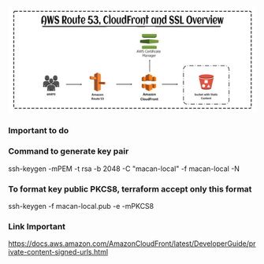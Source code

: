 
![Alt text](./images/cloudfront.png?raw=true "Cloudfront Sign Url")

### Important to do

### Command to generate key pair

ssh-keygen -mPEM -t rsa -b 2048 -C "macan-local" -f macan-local -N

### To format key public PKCS8, terraform accept only this format

ssh-keygen -f macan-local.pub -e -mPKCS8

### Link Important

https://docs.aws.amazon.com/AmazonCloudFront/latest/DeveloperGuide/private-content-signed-urls.html


